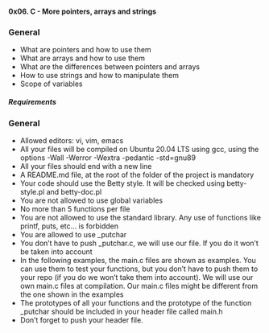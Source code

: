 #### 0x06. C - More pointers, arrays and strings


### General


  * What are pointers and how to use them
  * What are arrays and how to use them
  * What are the differences between pointers and arrays
  * How to use strings and how to manipulate them
  * Scope of variables


##### Requirements

### General


  * Allowed editors: vi, vim, emacs
  * All your files will be compiled on Ubuntu 20.04 LTS using gcc, using the options -Wall -Werror -Wextra -pedantic -std=gnu89
  * All your files should end with a new line
  * A README.md file, at the root of the folder of the project is mandatory
  * Your code should use the Betty style. It will be checked using betty-style.pl and betty-doc.pl
  * You are not allowed to use global variables
  * No more than 5 functions per file
  * You are not allowed to use the standard library. Any use of functions like printf, puts, etc… is forbidden
  * You are allowed to use _putchar
  * You don’t have to push _putchar.c, we will use our file. If you do it won’t be taken into account
  * In the following examples, the main.c files are shown as examples. You can use them to test your functions, but you don’t have to push them to your
    repo (if you do we won’t take them into account). We will use our own main.c files at compilation. Our main.c files might be different from the one 
    shown in the examples
  * The prototypes of all your functions and the prototype of the function _putchar should be included in your header file called main.h
  * Don’t forget to push your header file.

